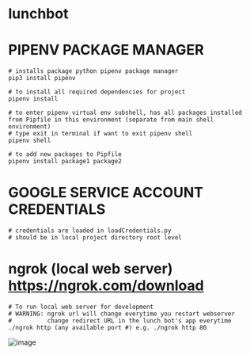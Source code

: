# lunchbot

# PIPENV PACKAGE MANAGER 
```
# installs package python pipenv package manager
pip3 install pipenv 

# to install all required dependencies for project
pipenv install

# to enter pipenv virtual env subshell, has all packages installed from Pipfile in this environment (separate from main shell environment)
# type exit in terminal if want to exit pipenv shell
pipenv shell

# to add new packages to Pipfile
pipenv install package1 package2 
```

# GOOGLE SERVICE ACCOUNT CREDENTIALS
```
# credentials are loaded in loadCredentials.py
# should be in local project directory root level
```
# ngrok (local web server) https://ngrok.com/download
```
# To run local web server for development
# WARNING: ngrok url will change everytime you restart webserver
#          change redirect URL in the lunch bot's app everytime
./ngrok http (any available port #) e.g. ./ngrok http 80
```
![image](https://user-images.githubusercontent.com/31826240/117517669-b7cd2080-af6a-11eb-83b4-609a29c9e1d2.png)
